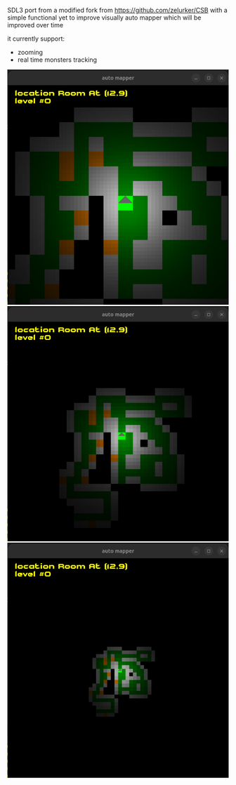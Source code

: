 SDL3 port from a modified fork from https://github.com/zelurker/CSB with a simple functional yet to improve visually auto mapper which will be improved over time

it currently support:

- zooming
- real time monsters tracking

![alt text](automapper.png)
![alt text](automapper_1.png)
![alt text](automapper_2.png)
